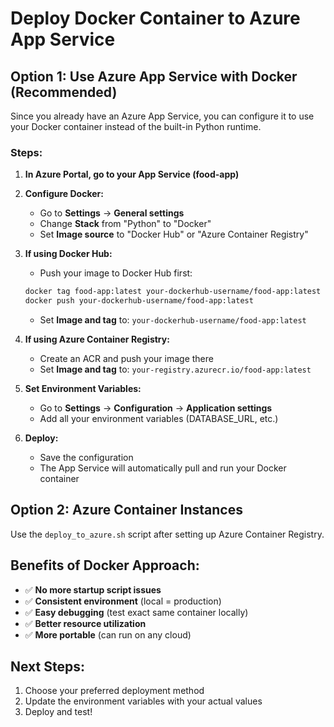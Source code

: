 # Deploy Docker Container to Azure App Service

## Option 1: Use Azure App Service with Docker (Recommended)

Since you already have an Azure App Service, you can configure it to use your Docker container instead of the built-in Python runtime.

### Steps:

1. **In Azure Portal, go to your App Service (food-app)**

2. **Configure Docker:**

   - Go to **Settings** → **General settings**
   - Change **Stack** from "Python" to "Docker"
   - Set **Image source** to "Docker Hub" or "Azure Container Registry"

3. **If using Docker Hub:**

   - Push your image to Docker Hub first:

   ```bash
   docker tag food-app:latest your-dockerhub-username/food-app:latest
   docker push your-dockerhub-username/food-app:latest
   ```

   - Set **Image and tag** to: `your-dockerhub-username/food-app:latest`

4. **If using Azure Container Registry:**

   - Create an ACR and push your image there
   - Set **Image and tag** to: `your-registry.azurecr.io/food-app:latest`

5. **Set Environment Variables:**

   - Go to **Settings** → **Configuration** → **Application settings**
   - Add all your environment variables (DATABASE_URL, etc.)

6. **Deploy:**
   - Save the configuration
   - The App Service will automatically pull and run your Docker container

## Option 2: Azure Container Instances

Use the `deploy_to_azure.sh` script after setting up Azure Container Registry.

## Benefits of Docker Approach:

- ✅ **No more startup script issues**
- ✅ **Consistent environment** (local = production)
- ✅ **Easy debugging** (test exact same container locally)
- ✅ **Better resource utilization**
- ✅ **More portable** (can run on any cloud)

## Next Steps:

1. Choose your preferred deployment method
2. Update the environment variables with your actual values
3. Deploy and test!
